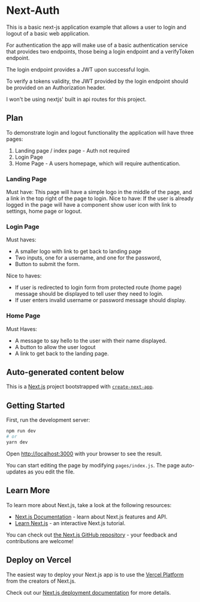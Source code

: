 # Next-Auth

This is a basic next-js application example that allows a user to login and logout of a basic web application.

For authentication the app will make use of a basic authentication service that provides two endpoints, those being a login endpoint and a verifyToken endpoint.

The login endpoint provides a JWT upon successful login.

To verify a tokens validity, the JWT provided by the login endpoint should be provided on an Authorization header.

I won't be using nextjs' built in api routes for this project.

## Plan

To demonstrate login and logout functionality the application will have three pages:
1. Landing page / index page - Auth not required
2. Login Page
3. Home Page - A users homepage, which will require authentication.

### Landing Page

Must have: This page will have a simple logo in the middle of the page, and a link in the top right of the page to login.
Nice to have: If the user is already logged in the page will have a component show user icon with link to settings, home page or logout.

### Login Page

Must haves:
- A smaller logo with link to get back to landing page
- Two inputs, one for a username, and one for the password,
- Button to submit the form.

Nice to haves:
- If user is redirected to login form from protected route (home page) message should be displayed to tell user they need to login.
- If user enters invalid username or password message should display.

### Home Page

Must Haves:
- A message to say hello to the user with their name displayed.
- A button to allow the user logout
- A link to get back to the landing page.

## Auto-generated content below

This is a [Next.js](https://nextjs.org/) project bootstrapped with [`create-next-app`](https://github.com/vercel/next.js/tree/canary/packages/create-next-app).

## Getting Started

First, run the development server:

```bash
npm run dev
# or
yarn dev
```

Open [http://localhost:3000](http://localhost:3000) with your browser to see the result.

You can start editing the page by modifying `pages/index.js`. The page auto-updates as you edit the file.

## Learn More

To learn more about Next.js, take a look at the following resources:

- [Next.js Documentation](https://nextjs.org/docs) - learn about Next.js features and API.
- [Learn Next.js](https://nextjs.org/learn) - an interactive Next.js tutorial.

You can check out [the Next.js GitHub repository](https://github.com/vercel/next.js/) - your feedback and contributions are welcome!

## Deploy on Vercel

The easiest way to deploy your Next.js app is to use the [Vercel Platform](https://vercel.com/import?utm_medium=default-template&filter=next.js&utm_source=create-next-app&utm_campaign=create-next-app-readme) from the creators of Next.js.

Check out our [Next.js deployment documentation](https://nextjs.org/docs/deployment) for more details.
